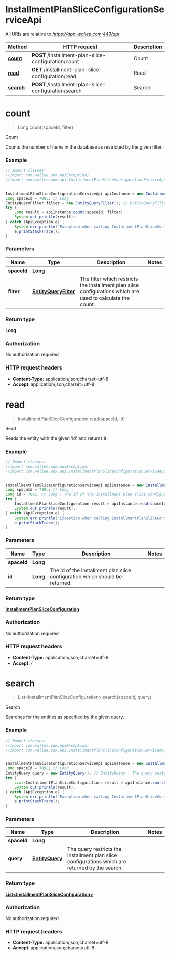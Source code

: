 # InstallmentPlanSliceConfigurationServiceApi

All URIs are relative to *https://app-wallee.com:443/api*

Method | HTTP request | Description
------------- | ------------- | -------------
[**count**](InstallmentPlanSliceConfigurationServiceApi.md#count) | **POST** /installment-plan-slice-configuration/count | Count
[**read**](InstallmentPlanSliceConfigurationServiceApi.md#read) | **GET** /installment-plan-slice-configuration/read | Read
[**search**](InstallmentPlanSliceConfigurationServiceApi.md#search) | **POST** /installment-plan-slice-configuration/search | Search


<a name="count"></a>
# **count**
> Long count(spaceId, filter)

Count

Counts the number of items in the database as restricted by the given filter.

### Example
```java
// Import classes:
//import com.wallee.sdk.ApiException;
//import com.wallee.sdk.api.InstallmentPlanSliceConfigurationServiceApi;


InstallmentPlanSliceConfigurationServiceApi apiInstance = new InstallmentPlanSliceConfigurationServiceApi();
Long spaceId = 789L; // Long | 
EntityQueryFilter filter = new EntityQueryFilter(); // EntityQueryFilter | The filter which restricts the installment plan slice configurations which are used to calculate the count.
try {
    Long result = apiInstance.count(spaceId, filter);
    System.out.println(result);
} catch (ApiException e) {
    System.err.println("Exception when calling InstallmentPlanSliceConfigurationServiceApi#count");
    e.printStackTrace();
}
```

### Parameters

Name | Type | Description  | Notes
------------- | ------------- | ------------- | -------------
 **spaceId** | **Long**|  |
 **filter** | [**EntityQueryFilter**](EntityQueryFilter.md)| The filter which restricts the installment plan slice configurations which are used to calculate the count. |

### Return type

**Long**

### Authorization

No authorization required

### HTTP request headers

 - **Content-Type**: application/json;charset=utf-8
 - **Accept**: application/json;charset=utf-8

<a name="read"></a>
# **read**
> InstallmentPlanSliceConfiguration read(spaceId, id)

Read

Reads the entity with the given &#39;id&#39; and returns it.

### Example
```java
// Import classes:
//import com.wallee.sdk.ApiException;
//import com.wallee.sdk.api.InstallmentPlanSliceConfigurationServiceApi;


InstallmentPlanSliceConfigurationServiceApi apiInstance = new InstallmentPlanSliceConfigurationServiceApi();
Long spaceId = 789L; // Long | 
Long id = 789L; // Long | The id of the installment plan slice configuration which should be returned.
try {
    InstallmentPlanSliceConfiguration result = apiInstance.read(spaceId, id);
    System.out.println(result);
} catch (ApiException e) {
    System.err.println("Exception when calling InstallmentPlanSliceConfigurationServiceApi#read");
    e.printStackTrace();
}
```

### Parameters

Name | Type | Description  | Notes
------------- | ------------- | ------------- | -------------
 **spaceId** | **Long**|  |
 **id** | **Long**| The id of the installment plan slice configuration which should be returned. |

### Return type

[**InstallmentPlanSliceConfiguration**](InstallmentPlanSliceConfiguration.md)

### Authorization

No authorization required

### HTTP request headers

 - **Content-Type**: application/json;charset=utf-8
 - **Accept**: *_/_*

<a name="search"></a>
# **search**
> List&lt;InstallmentPlanSliceConfiguration&gt; search(spaceId, query)

Search

Searches for the entities as specified by the given query.

### Example
```java
// Import classes:
//import com.wallee.sdk.ApiException;
//import com.wallee.sdk.api.InstallmentPlanSliceConfigurationServiceApi;


InstallmentPlanSliceConfigurationServiceApi apiInstance = new InstallmentPlanSliceConfigurationServiceApi();
Long spaceId = 789L; // Long | 
EntityQuery query = new EntityQuery(); // EntityQuery | The query restricts the installment plan slice configurations which are returned by the search.
try {
    List<InstallmentPlanSliceConfiguration> result = apiInstance.search(spaceId, query);
    System.out.println(result);
} catch (ApiException e) {
    System.err.println("Exception when calling InstallmentPlanSliceConfigurationServiceApi#search");
    e.printStackTrace();
}
```

### Parameters

Name | Type | Description  | Notes
------------- | ------------- | ------------- | -------------
 **spaceId** | **Long**|  |
 **query** | [**EntityQuery**](EntityQuery.md)| The query restricts the installment plan slice configurations which are returned by the search. |

### Return type

[**List&lt;InstallmentPlanSliceConfiguration&gt;**](InstallmentPlanSliceConfiguration.md)

### Authorization

No authorization required

### HTTP request headers

 - **Content-Type**: application/json;charset=utf-8
 - **Accept**: application/json;charset=utf-8

